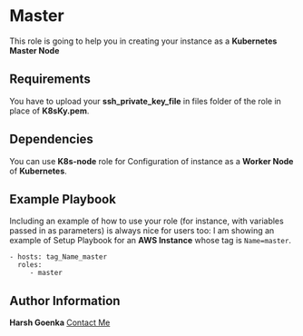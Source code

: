 Master
=========

This role is going to help you in creating your instance as a **Kubernetes Master Node**

Requirements
------------

You have to upload your **ssh_private_key_file** in files folder of the role in place of **K8sKy.pem**.

Dependencies
------------

You can use **K8s-node** role for Configuration of instance as a **Worker Node** of **Kubernetes**.

Example Playbook
----------------

Including an example of how to use your role (for instance, with variables passed in as parameters) is always nice for users too:
I am showing an example of Setup Playbook for an **AWS Instance** whose tag is `Name=master`.

    - hosts: tag_Name_master
      roles:
         - master


Author Information
------------------

**Harsh Goenka**
[Contact Me](harshgoe19055@gmail.com)
